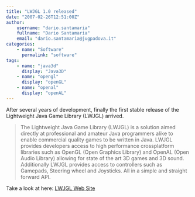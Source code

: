 ```yaml
---
title: "LWJGL 1.0 released"
date: "2007-02-26T12:51:00Z"
author:
    username: "dario.santamaria"
    fullname: "Dario Santamaria"
    email: "dario.santamaria@jugpadova.it"
categories:
    - name: "Software"
      permalink: "software"
tags:
    - name: "java3d"
      display: "Java3D"
    - name: "opengl"
      display: "openGL"
    - name: "openal"
      display: "openAL"
---
```


After several years of development, finally the first stable release of
the Lightweight Java Game Library (LWJGL) arrived.

> The Lightweight Java Game Library (LWJGL) is a solution aimed directly
> at professional and amateur Java programmers alike to enable
> commercial quality games to be written in Java. LWJGL provides
> developers access to high performance crossplatform libraries such as
> OpenGL (Open Graphics Library) and OpenAL (Open Audio Library)
> allowing for state of the art 3D games and 3D sound. Additionally
> LWJGL provides access to controllers such as Gamepads, Steering wheel
> and Joysticks. All in a simple and straight forward API.

Take a look at here: [LWJGL Web Site](http://lwjgl.org/)
